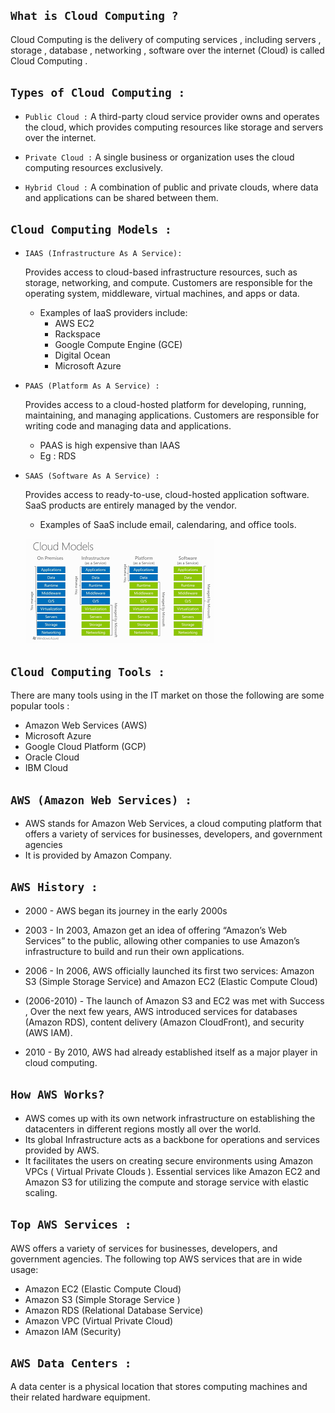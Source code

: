## `What is Cloud Computing ?`
  Cloud Computing is the delivery of computing services , including servers , storage , database , networking , software over the internet (Cloud) is called Cloud Computing .
   ## `Types of Cloud Computing :`
   * `Public Cloud :` A third-party cloud service provider owns and operates the cloud, which provides computing resources like storage and servers over the internet.
   
   * `Private Cloud :` A single business or organization uses the cloud computing resources exclusively.
   
   * `Hybrid Cloud :` A combination of public and private clouds, where data and applications can be shared between them.

   ##  `Cloud Computing Models :`
   

 * `IAAS (Infrastructure As A Service): ` 

    Provides access to cloud-based infrastructure resources, such as storage, networking, and compute. Customers are responsible for the operating system, middleware, virtual machines, and apps or data. 
 
   * Examples of IaaS providers include: 
        *  AWS EC2 
        * Rackspace 
        * Google Compute Engine (GCE) 
        * Digital Ocean 
        * Microsoft Azure 
* `PAAS (Platform As A Service) :`

     Provides access to a cloud-hosted platform for developing, running, maintaining, and managing applications. Customers are responsible for writing code and managing data and applications.

    -  PAAS is high expensive than IAAS
    - Eg : RDS 

* `SAAS (Software As A Service) :`
        
    Provides access to ready-to-use, cloud-hosted application software. SaaS products are entirely managed by the vendor.

    - Examples of SaaS include email, calendaring, and office tools. 

     ![preview](images/images.png)

## `Cloud Computing Tools :`
There are many tools using in the IT market on those the following are some popular tools :
   
 - Amazon Web Services (AWS)
- Microsoft Azure
 - Google Cloud Platform (GCP)
- Oracle Cloud
- IBM Cloud


## `AWS (Amazon Web Services) :`

* AWS stands for Amazon Web Services, a cloud computing platform that offers a variety of services for businesses, developers, and government agencies
* It is provided by Amazon Company.

## `AWS History :`
* 2000  - AWS began its journey in the early 2000s 

* 2003 - In 2003, Amazon get an idea of offering “Amazon’s Web Services” to the public, allowing other companies to use Amazon’s infrastructure to build and run their own applications. 

* 2006 - In 2006, AWS officially launched its first two services: Amazon S3 (Simple Storage Service)  and Amazon EC2 (Elastic Compute Cloud)

* (2006-2010) - The launch of Amazon S3 and EC2 was met with Success , Over the next few years, AWS introduced services for databases (Amazon RDS), content delivery (Amazon CloudFront), and security (AWS IAM).

* 2010 - By 2010, AWS had already established itself as a major player in cloud computing.

 ## `How AWS Works?`
 * AWS comes up with its own network infrastructure on establishing the datacenters in different regions mostly all over the world. 
 * Its global Infrastructure acts as a backbone for operations and services provided by AWS.
 * It facilitates the users on creating secure environments using Amazon VPCs ( Virtual Private Clouds ). Essential services like Amazon EC2 and Amazon S3 for utilizing the compute and storage service with elastic scaling.

 ## `Top AWS Services :`
 AWS  offers a variety of services for businesses, developers, and government agencies. The following top AWS services that are in wide usage:
* Amazon EC2 (Elastic Compute Cloud)
* Amazon S3 (Simple Storage Service )
* Amazon RDS (Relational Database Service)
* Amazon VPC (Virtual Private Cloud)
* Amazon IAM (Security)

##  **`AWS Data Centers :`**
 A data center is a physical location that stores computing machines and their related hardware equipment.








